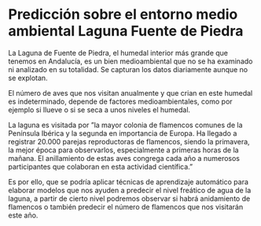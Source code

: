 # Predicción sobre el entorno medio ambiental Laguna Fuente de Piedra
La Laguna de Fuente de Piedra, el humedal interior más grande que tenemos en Andalucía, es un bien medioambiental que no se ha examinado ni analizado en su totalidad. Se capturan los datos diariamente aunque no se explotan.

El número de aves que nos visitan anualmente y que crian en este humedal es indeterminado, depende de factores medioambientales, como por ejemplo si llueve o si se seca a unos niveles el humedal.

La laguna es visitada por ”la mayor colonia de flamencos comunes de la Península Ibérica y la segunda en importancia de Europa. Ha llegado a registrar 20.000 parejas reproductoras de flamencos, siendo la primavera, la mejor época para observarlos, especialmente a primeras horas de la mañana. El anillamiento de estas aves congrega cada año a numerosos participantes que colaboran en esta actividad científica.”

Es por ello, que se podría aplicar técnicas de aprendizaje automático para elaborar modelos que nos ayuden a predecir el nivel freático de agua de la laguna, a partir de cierto nivel podremos observar si habrá anidamiento de flamencos o también predecir el número de flamencos que nos visitarán este año.
